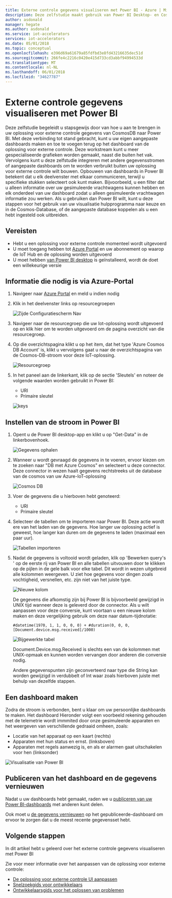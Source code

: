 ```yaml
---
title: Externe controle gegevens visualiseren met Power BI - Azure | Microsoft Docs
description: Deze zelfstudie maakt gebruik van Power BI Desktop- en Cosmos DB integerate gegevens van een oplossing voor externe controle in een aangepaste visualisatie. Deze manier waarop gebruikers kunnen hun eigen aangepaste dashboards bouwen en computers delen niet op de oplossing van gebruikers.
author: asdonald
manager: hegate
ms.author: asdonald
ms.service: iot-accelerators
services: iot-accelerators
ms.date: 05/01/2018
ms.topic: conceptual
ms.openlocfilehash: e396d69a61679a85fdfbd3e8fd43216635dec51d
ms.sourcegitcommit: 266fe4c2216c0420e415d733cd3abbf94994533d
ms.translationtype: MT
ms.contentlocale: nl-NL
ms.lasthandoff: 06/01/2018
ms.locfileid: "34627787"
---
```

# <a name="visualize-remote-monitoring-data-using-power-bi"></a>Externe controle gegevens visualiseren met Power BI

Deze zelfstudie begeleidt u stapsgewijs door van hoe u aan te brengen in uw oplossing voor externe controle gegevens van CosmosDB naar Power BI. Met deze verbinding tot stand gebracht, kunt u uw eigen aangepaste dashboards maken en toe te voegen terug op het dashboard van de oplossing voor externe controle. Deze workstream kunt u meer gespecialiseerde grafieken worden gemaakt, naast die buiten het vak. Vervolgens kunt u deze zelfstudie integreren met andere gegevensstromen of aangepaste dashboards om te worden verbruikt buiten uw oplossing voor externe controle wilt bouwen. Opbouwen van dashboards in Power BI betekent dat u elk deelvenster met elkaar communiceren, terwijl u specifieke stukken selecteert ook kunt maken. Bijvoorbeeld, u een filter dat u alleen informatie over uw gesimuleerde vrachtwagens kunnen hebben en elk onderdeel van uw dashboard zodat u alleen gesimuleerde vrachtwagen informatie zou werken. Als u gebruiken dan Power BI wilt, kunt u deze stappen voor het gebruik van uw visualisatie hulpprogramma naar keuze en in de Cosmos-Database, of de aangepaste database koppelen als u een hebt ingesteld ook uitbreiden. 

## <a name="prerequisites"></a>Vereisten

- Hebt u een oplossing voor externe controle momenteel wordt uitgevoerd
- U moet toegang hebben tot [Azure Portal](https://portal.azure.com) en uw abonnement op waarop de IoT Hub en de oplossing worden uitgevoerd
- U moet hebben [van Power BI desktop](https://powerbi.microsoft.com) is geïnstalleerd, wordt de doet een willekeurige versie


## <a name="information-needed-from-azure-portal"></a>Informatie die nodig is via Azure-Portal

1. Navigeer naar [Azure Portal](https://portal.azure.com) en meld u indien nodig

2. Klik in het deelvenster links op resourcegroepen

    ![Zijde Configuratiescherm Nav](./media/iot-accelerators-integrate-data-powerbi/side_panel.png)

3. Navigeer naar de resourcegroep die uw Iot-oplossing wordt uitgevoerd op en klik hier om te worden uitgevoerd om de pagina overzicht van die resourcegroep. 

4. Op die overzichtspagina klikt u op het item, dat het type 'Azure Cosmos DB Account' is, klikt u vervolgens gaat u naar de overzichtspagina van de Cosmos-DB-stroom voor deze IoT-oplossing.

    ![Resourcegroep](./media/iot-accelerators-integrate-data-powerbi/resource_groups.png)

5. In het paneel aan de linkerkant, klik op de sectie 'Sleutels' en noteer de volgende waarden worden gebruikt in Power BI:

    - URI
    - Primaire sleutel

    ![keys](./media/iot-accelerators-integrate-data-powerbi/keys.png)

## <a name="setting-up-the-stream-in-power-bi"></a>Instellen van de stroom in Power BI
  
1. Opent u de Power BI desktop-app en klikt u op "Get-Data" in de linkerbovenhoek. 

    ![Gegevens ophalen](./media/iot-accelerators-integrate-data-powerbi/get_data.png)

2. Wanneer u wordt gevraagd de gegevens in te voeren, ervoor kiezen om te zoeken naar "DB met Azure Cosmos" en selecteert u deze connector. Deze connector in wezen haalt gegevens rechtstreeks uit de database van de cosmos van uw Azure-IoT-oplossing
  
    ![Cosmos DB](./media/iot-accelerators-integrate-data-powerbi/cosmos_db.png)
  
3. Voer de gegevens die u hierboven hebt genoteerd:

    * URI
    * Primaire sleutel

4. Selecteer de tabellen om te importeren naar Power BI. Deze actie wordt ere van het laden van de gegevens. Hoe langer uw oplossing actief is geweest, hoe langer kan duren om de gegevens te laden (maximaal een paar uur). 

    ![Tabellen importeren](./media/iot-accelerators-integrate-data-powerbi/import_tables.png)

5. Nadat de gegevens is voltooid wordt geladen, klik op 'Bewerken query's ' op de eerste rij van Power BI en alle tabellen uitvouwen door te klikken op de pijlen in de gele balk voor elke tabel. Dit wordt in wezen uitgebreid alle kolommen weergeven. U ziet hoe gegevens voor dingen zoals vochtigheid, versnellen, etc. zijn niet van het juiste type.

    ![Nieuwe kolom](./media/iot-accelerators-integrate-data-powerbi/new_column.png)
  
    De gegevens die afkomstig zijn bij Power BI is bijvoorbeeld gewijzigd in UNIX tijd wanneer deze is geleverd door de connector. Als u wilt aanpassen voor deze conversie, kunt voortaan u een nieuwe kolom maken en deze vergelijking gebruik om deze naar datum-tijdnotatie: 

    ```text
    #datetime(1970, 1, 1, 0, 0, 0) + #duration(0, 0, 0, [Document.device.msg.received]/1000)
    ```

    ![Bijgewerkte tabel](./media/iot-accelerators-integrate-data-powerbi/updated_table.png)
  
    Document.Device.msg.Received is slechts een van de kolommen met UNIX-opmaak en kunnen worden vervangen door anderen die conversie nodig. 
  
    Andere gegevenspunten zijn geconverteerd naar type die String kan worden gewijzigd in verdubbelt of Int waar zoals hierboven juiste met behulp van dezelfde stappen.

## <a name="creating-a-dashboard"></a>Een dashboard maken

Zodra de stroom is verbonden, bent u klaar om uw persoonlijke dashboards te maken. Het dashboard Hieronder volgt een voorbeeld rekening gehouden met de telemetrie wordt immmited door onze gesimuleerde apparaten en het weergeven van verschillende gedraaid omheen, zoals: 

* Locatie van het apparaat op een kaart (rechts)
* Apparaten met hun status en ernst. (linksboven)
* Apparaten met regels aanwezig is, en als er alarmen gaat uitschakelen voor hen (linksonder)

![Visualisatie van Power BI](./media/iot-accelerators-integrate-data-powerbi/visual_data.png)

## <a name="publishing-the-dashboard-and-refreshing-the-data"></a>Publiceren van het dashboard en de gegevens vernieuwen

Nadat u uw dashboards hebt gemaakt, raden we u [publiceren van uw Power BI-dashboards](https://docs.microsoft.com/en-us/power-bi/desktop-upload-desktop-files) met anderen kunt delen.

Ook moet u [de gegevens vernieuwen](https://docs.microsoft.com/en-us/power-bi/refresh-data) op het gepubliceerde-dashboard om ervoor te zorgen dat u de meest recente gegevensset hebt.

## <a name="next-steps"></a>Volgende stappen

In dit artikel hebt u geleerd over het externe controle gegevens visualiseren met Power BI

Zie voor meer informatie over het aanpassen van de oplossing voor externe controle:

* [De oplossing voor externe controle UI aanpassen](iot-accelerators-remote-monitoring-customize.md)
* [Snelzoekgids voor ontwikkelaars](https://github.com/Azure/azure-iot-pcs-remote-monitoring-dotnet/wiki/Developer-Reference-Guide)
* [Ontwikkelaarsgids voor het oplossen van problemen](https://github.com/Azure/azure-iot-pcs-remote-monitoring-dotnet/wiki/Developer-Troubleshooting-Guide)

